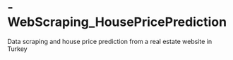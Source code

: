 # -WebScraping_HousePricePrediction
Data scraping and house price prediction from a real estate website in Turkey
